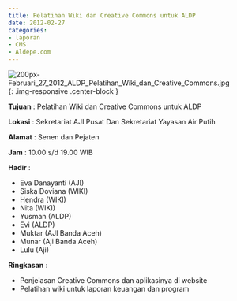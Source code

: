```yaml
---
title: Pelatihan Wiki dan Creative Commons untuk ALDP
date: 2012-02-27
categories:
- laporan
- CMS
- Aldepe.com
---
```


![200px-Februari_27_2012_ALDP_Pelatihan_Wiki_dan_Creative_Commons.jpg](/uploads/200px-Februari_27_2012_ALDP_Pelatihan_Wiki_dan_Creative_Commons.jpg){: .img-responsive .center-block }

**Tujuan** : Pelatihan Wiki dan Creative Commons untuk ALDP

**Lokasi** : Sekretariat AJI Pusat Dan Sekretariat Yayasan Air Putih

**Alamat** : Senen dan Pejaten

**Jam** : 10.00 s/d 19.00 WIB

**Hadir** : 
* Eva Danayanti (AJI)
* Siska Doviana (WIKI)
* Hendra (WIKI)
* Nita (WIKI)
* Yusman (ALDP)
* Evi (ALDP)
* Muktar (AJI Banda Aceh)
* Munar (Aji Banda Aceh)
* Lulu (Aji)

**Ringkasan** : 
* Penjelasan Creative Commons dan aplikasinya di website
* Pelatihan wiki untuk laporan keuangan dan program
